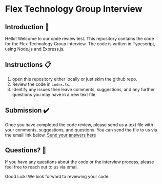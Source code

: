# Flex Technology Group Interview

## Introduction 👋
Hello! Welcome to our code review test.
This repository contains the code for the Flex Technology Group interview. The code is written in Typescript, using Node.js and Express.js.

## Instructions 📋
1. open this repository either locally or just skim the github repo.
2. Review the code in `index.ts`.
3. Identify any issues then leave comments, suggestions, and any further questions you may have in a new text file.

## Submission ✔️
Once you have completed the code review, please send us a text file with your comments, suggestions, and questions. You can send the file to us via the email link below. 
[Send your answers here](mailto:Nick.Procko@flextg.com?subject=[GitHub]%20Code%20Review%20Answers)

## Questions? 🤔
If you have any questions about the code or the interview process, please feel free to reach out to us via email.

Good luck! We look forward to reviewing your code.
